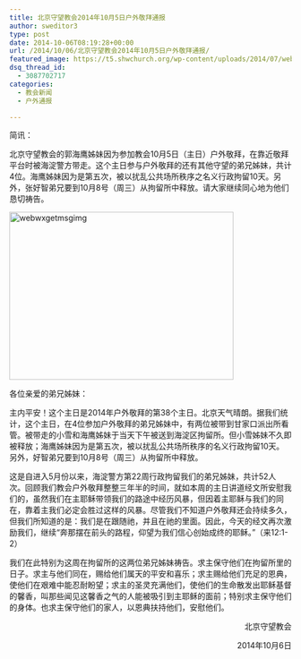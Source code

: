 ```yaml
---
title: 北京守望教会2014年10月5日户外敬拜通报
author: sweditor3
type: post
date: 2014-10-06T08:19:28+00:00
url: /2014/10/06/北京守望教会2014年10月5日户外敬拜通报/
featured_image: https://t5.shwchurch.org/wp-content/uploads/2014/07/webwxgetmsgimg-400x288.jpg
dsq_thread_id:
  - 3087702717
categories:
  - 教会新闻
  - 户外通报

---
```

简讯：
  
北京守望教会的郭海鹰姊妹因为参加教会10月5日（主日）户外敬拜，在靠近敬拜平台时被海淀警方带走。这个主日参与户外敬拜的还有其他守望的弟兄姊妹，共计4位。海鹰姊妹因为是第五次，被以扰乱公共场所秩序之名义行政拘留10天。另外，张好智弟兄要到10月8号（周三）从拘留所中释放。请大家继续同心地为他们恳切祷告。

<!--more-->

[<img class="aligncenter size-full wp-image-11335" src="http://t5.shwchurch.org/wp-content/uploads/2014/07/webwxgetmsgimg.jpg" alt="webwxgetmsgimg" width="400" height="300" />][1]

各位亲爱的弟兄姊妹：

主内平安！这个主日是2014年户外敬拜的第38个主日。北京天气晴朗。据我们统计，这个主日，在4位参加户外敬拜的弟兄姊妹中，有两位被带到甘家口派出所看管。被带走的小雪和海鹰姊妹于当天下午被送到海淀区拘留所。但小雪姊妹不久即被释放；海鹰姊妹因为是第五次，被以扰乱公共场所秩序的名义行政拘留10天。另外，好智弟兄要到10月8号（周三）从拘留所中释放。

这是自进入5月份以来，海淀警方第22周行政拘留我们的弟兄姊妹，共计52人次。回顾我们教会户外敬拜整整三年半的时间，就如本周的主日讲道经文所安慰我们的，虽然我们在主耶稣带领我们的路途中经历风暴，但因着主耶稣与我们的同在，靠着主我们必定会胜过这样的风暴。尽管我们不知道户外敬拜还会持续多久，但我们所知道的是：我们是在跟随祂，并且在祂的里面。因此，今天的经文再次激励我们，继续“奔那摆在前头的路程，仰望为我们信心创始成终的耶稣。”（来12:1-2）

我们在此特别为这周在拘留所的这两位弟兄姊妹祷告。求主保守他们在拘留所里的日子。求主与他们同在，赐给他们属天的平安和喜乐；求主赐给他们充足的恩典，使他们在艰难中能忍耐盼望；求主的圣灵充满他们，使他们的生命散发出耶稣基督的馨香，叫那些闻见这馨香之气的人能被吸引到主耶稣的面前；特别求主保守他们的身体。也求主保守他们的家人，以恩典扶持他们，安慰他们。

<p style="text-align: right;">
  北京守望教会
</p>

<p style="text-align: right;">
  2014年10月6日
</p>

 [1]: http://t5.shwchurch.org/wp-content/uploads/2014/07/webwxgetmsgimg.jpg